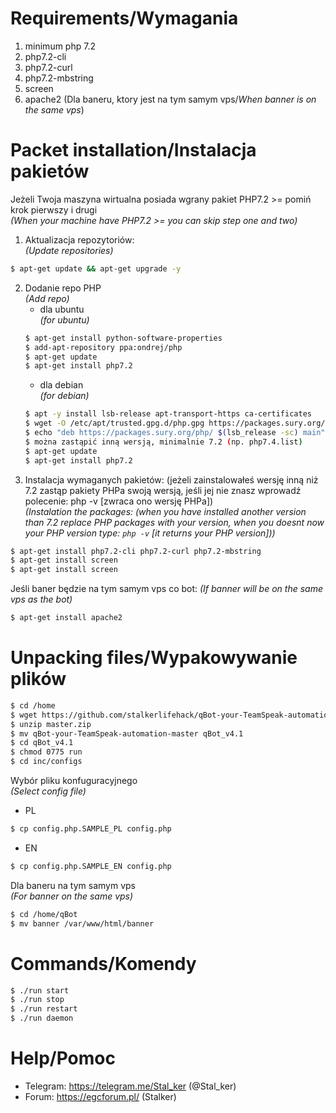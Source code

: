 # Requirements/Wymagania
 1. minimum php 7.2
 2. php7.2-cli
 3. php7.2-curl
 4. php7.2-mbstring
 5. screen
 6. apache2 (Dla baneru, ktory jest na tym samym vps/*When banner is on the same vps*)

# Packet installation/Instalacja pakietów
Jeżeli Twoja maszyna wirtualna posiada wgrany pakiet PHP7.2 >= pomiń krok pierwszy i drugi  
*(When your machine have PHP7.2 >= you can skip step one and two)*
1. Aktualizacja repozytoriów:  
  *(Update repositories)*  
```sh
$ apt-get update && apt-get upgrade -y
```
2. Dodanie repo PHP  
  *(Add repo)* 
    - dla ubuntu  
     *(for ubuntu)* 
    ```sh
    $ apt-get install python-software-properties
    $ add-apt-repository ppa:ondrej/php
    $ apt-get update
    $ apt-get install php7.2
    ```
    - dla debian  
     *(for debian)* 
    ```sh
    $ apt -y install lsb-release apt-transport-https ca-certificates
    $ wget -O /etc/apt/trusted.gpg.d/php.gpg https://packages.sury.org/php/apt.gpg
    $ echo "deb https://packages.sury.org/php/ $(lsb_release -sc) main" | sudo tee /etc/apt/sources.list.d/php7.2.list  //tutaj zamiast php7.2.list
    $ można zastąpić inną wersją, minimalnie 7.2 (np. php7.4.list)
    $ apt-get update
    $ apt-get install php7.2
    ```
3. Instalacja wymaganych pakietów: (jeżeli zainstalowałeś wersję inną niż 7.2 zastąp pakiety PHPa swoją wersją, jeśli jej nie znasz wprowadź polecenie: php -v [zwraca ono wersję PHPa])  
  *(Instalation the packages: (when you have installed another version than 7.2 replace PHP packages with your version, when you doesnt now your PHP version type: `php -v` [it returns your PHP version]))*

 ```sh
$ apt-get install php7.2-cli php7.2-curl php7.2-mbstring
$ apt-get install screen
$ apt-get install screen
```
Jeśli baner będzie na tym samym vps co bot:
*(If banner will be on the same vps as the bot)*
```sh
$ apt-get install apache2
```
 
# Unpacking files/Wypakowywanie plików
```sh
$ cd /home
$ wget https://github.com/stalkerlifehack/qBot-your-TeamSpeak-automation/archive/master.zip
$ unzip master.zip
$ mv qBot-your-TeamSpeak-automation-master qBot_v4.1
$ cd qBot_v4.1
$ chmod 0775 run 
$ cd inc/configs
```
Wybór pliku konfuguracyjnego  
*(Select config file)*  
- PL  
```sh
$ cp config.php.SAMPLE_PL config.php
```  
- EN  
```sh
$ cp config.php.SAMPLE_EN config.php
```  
Dla baneru na tym samym vps  
*(For banner on the same vps)*  
```sh
$ cd /home/qBot
$ mv banner /var/www/html/banner
```


# Commands/Komendy
```sh
$ ./run start
$ ./run stop
$ ./run restart 
$ ./run daemon
```

# Help/Pomoc
- Telegram: https://telegram.me/Stal_ker (@Stal_ker)
- Forum: https://egcforum.pl/ (Stalker)





